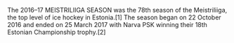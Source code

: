 The 2016–17 MEISTRILIIGA SEASON was the 78th season of the Meistriliiga, the top level of ice hockey in Estonia.[1] The season began on 22 October 2016 and ended on 25 March 2017 with Narva PSK winning their 18th Estonian Championship trophy.[2]
